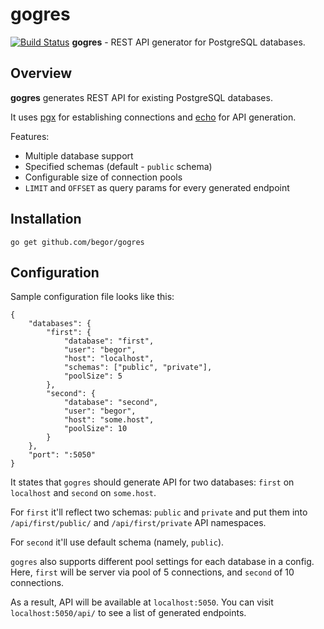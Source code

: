 # gogres
[![Build Status](https://travis-ci.org/begor/gogres.svg?branch=master)](https://travis-ci.org/begor/gogres)
**gogres** - REST API generator for PostgreSQL databases.

## Overview

**gogres** generates REST API for existing PostgreSQL databases.

It uses [pgx](https://github.com/jackc/pgx) for establishing connections and [echo](https://github.com/labstack/echo) for API generation.

Features:
- Multiple database support
- Specified schemas (default - `public` schema)
- Configurable size of connection pools
- `LIMIT` and `OFFSET` as query params for every generated endpoint

## Installation

`go get github.com/begor/gogres`

## Configuration

Sample configuration file looks like this:
```
{
    "databases": {
        "first": {
            "database": "first",
            "user": "begor", 
            "host": "localhost",
            "schemas": ["public", "private"], 
            "poolSize": 5
        },
        "second": {
            "database": "second", 
            "user": "begor", 
            "host": "some.host",
            "poolSize": 10
        }
    },
    "port": ":5050"
}
```

It states that `gogres` should generate API for two databases: `first` on `localhost` and `second` on `some.host`. 

For `first` it'll reflect two schemas: `public` and `private` and put them into `/api/first/public/` and `/api/first/private` API namespaces.

For `second` it'll use default schema (namely, `public`).

`gogres` also supports different pool settings for each database in a config. Here, `first` will be server via pool of 5 connections, and `second` of 10 connections.

As a result, API will be available at `localhost:5050`. You can visit `localhost:5050/api/` to see a list of generated endpoints.